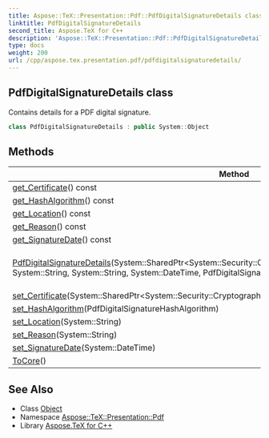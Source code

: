 ```yaml
---
title: Aspose::TeX::Presentation::Pdf::PdfDigitalSignatureDetails class
linktitle: PdfDigitalSignatureDetails
second_title: Aspose.TeX for C++
description: 'Aspose::TeX::Presentation::Pdf::PdfDigitalSignatureDetails class. Contains details for a PDF digital signature in C++.'
type: docs
weight: 200
url: /cpp/aspose.tex.presentation.pdf/pdfdigitalsignaturedetails/
---
```

## PdfDigitalSignatureDetails class


Contains details for a PDF digital signature.

```cpp
class PdfDigitalSignatureDetails : public System::Object
```

## Methods

| Method | Description |
| --- | --- |
| [get_Certificate](./get_certificate/)() const | Certificate to sign with. |
| [get_HashAlgorithm](./get_hashalgorithm/)() const | Hash algorithm. |
| [get_Location](./get_location/)() const | Location of signing. |
| [get_Reason](./get_reason/)() const | The reason of signing. |
| [get_SignatureDate](./get_signaturedate/)() const | Date of signing. |
| [PdfDigitalSignatureDetails](./pdfdigitalsignaturedetails/)(System::SharedPtr\<System::Security::Cryptography::X509Certificates::X509Certificate2\>, System::String, System::String, System::DateTime, PdfDigitalSignatureHashAlgorithm) | Initializes a new instance of the [PdfDigitalSignatureDetails](./) class. |
| [set_Certificate](./set_certificate/)(System::SharedPtr\<System::Security::Cryptography::X509Certificates::X509Certificate2\>) | Certificate to sign with. |
| [set_HashAlgorithm](./set_hashalgorithm/)(PdfDigitalSignatureHashAlgorithm) | Hash algorithm. |
| [set_Location](./set_location/)(System::String) | Location of signing. |
| [set_Reason](./set_reason/)(System::String) | The reason of signing. |
| [set_SignatureDate](./set_signaturedate/)(System::DateTime) | Date of signing. |
| [ToCore](./tocore/)() |  |
## See Also

* Class [Object](../../system/object/)
* Namespace [Aspose::TeX::Presentation::Pdf](../)
* Library [Aspose.TeX for C++](../../)
